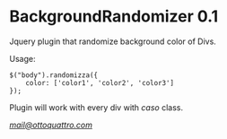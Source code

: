 BackgroundRandomizer 0.1
========================

Jquery plugin that randomize background color of Divs.

Usage: 

	$("body").randomizza({
		color: ['color1', 'color2', 'color3']
	});

Plugin will work with every div with *caso* class.


*mail@ottoquattro.com*



